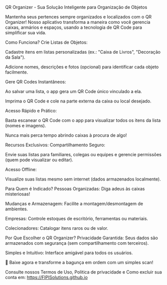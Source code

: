 

QR Organizer - Sua Solução Inteligente para Organização de Objetos

Mantenha seus pertences sempre organizados e localizados com o QR Organizer! Nosso aplicativo transforma a maneira como você gerencia caixas, armários e espaços, usando a tecnologia de QR Code para simplificar sua vida.

Como Funciona?
Crie Listas de Objetos:

Cadastre itens em listas personalizadas (ex.: "Caixa de Livros", "Decoração da Sala").

Adicione nomes, descrições e fotos (opcional) para identificar cada objeto facilmente.

Gere QR Codes Instantâneos:

Ao salvar uma lista, o app gera um QR Code único vinculado a ela.

Imprima o QR Code e cole na parte externa da caixa ou local desejado.

Acesso Rápido e Prático:

Basta escanear o QR Code com o app para visualizar todos os itens da lista (nomes e imagens).

Nunca mais perca tempo abrindo caixas à procura de algo!

Recursos Exclusivos:
Compartilhamento Seguro:

Envie suas listas para familiares, colegas ou equipes e gerencie permissões (quem pode visualizar ou editar).

Acesso Offline:

Visualize suas listas mesmo sem internet (dados armazenados localmente).

Para Quem é Indicado?
Pessoas Organizadas: Diga adeus às caixas misteriosas!

Mudanças e Armazenagem: Facilite a montagem/desmontagem de ambientes.

Empresas: Controle estoques de escritório, ferramentas ou materiais.

Colecionadores: Catalogar itens raros ou de valor.

Por Que Escolher o QR Organizer?
Privacidade Garantida: Seus dados são armazenados com segurança (sem compartilhamento com terceiros).

Simples e Intuitivo: Interface amigável para todos os usuários.

📲 Baixe agora e transforme a bagunça em ordem com um simples scan!


Consulte nossos Termos de Uso, Politica de privacidade e Como excluir sua conta em: https://FIPISolutions.github.io





